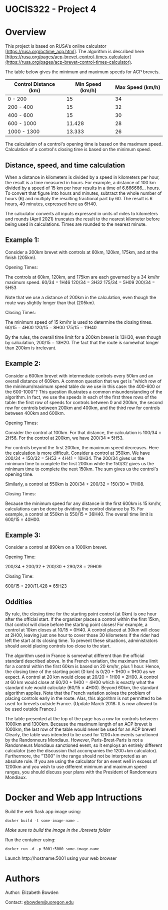 # UOCIS322 - Project 4 #

# Overview

This project is based on RUSA's online calculator [https://rusa.org/octime_acp.html]. The algorithm is described here [https://rusa.org/pages/acp-brevet-control-times-calculator](https://rusa.org/pages/acp-brevet-control-times-calculator). 

The table below gives the minimum and maximum speeds for ACP brevets.

| Control Distance (km) | Min Speed (km/h) | Max Speed (km/h) |
|-----------------------|------------------|------------------|
| 0 - 200               | 15               | 34               |
| 200 - 400             | 15               | 32               |
| 400 - 600             | 15               | 30               |
| 600 - 1000            | 11.428           | 28               |
| 1000 - 1300           | 13.333           | 26               |

The calculation of a control's opening time is based on the maximum speed. Calculation of a control's closing time is based on the minimum speed.

## Distance, speed, and time calculation

When a distance in kilometers is divided by a speed in kilometers per hour, the result is a time measured in hours. For example, a distance of 100 km divided by a speed of 15 km per hour results in a time of 6.666666... hours. To convert that figure into hours and minutes, subtract the whole number of hours (6) and multiply the resulting fractional part by 60. The result is 6 hours, 40 minutes, expressed here as 6H40.

The calculator converts all inputs expressed in units of miles to kilometers and rounds (April 2021) truncates the result to the nearest kilometer before being used in calculations. Times are rounded to the nearest minute.

## Example 1:
Consider a 200km brevet with controls at 60km, 120km, 175km, and at the finish (205km).

Opening Times:

The controls at 60km, 120km, and 175km are each governed by a 34 km/hr maximum speed. 
60/34 = 1H46 
120/34 = 3H32 
175/34 = 5H09 
200/34 = 5H53

Note that we use a distance of 200km in the calculation, even though the route was slightly longer than that (205km).

Closing Times:

The minimum speed of 15 km/hr is used to determine the closing times. 
60/15 = 4H00 
120/15 = 8H00 
175/15 = 11H40

By the rules, the overall time limit for a 200km brevet is 13H30, even though by calculation, 200/15 = 13H20. The fact that the route is somewhat longer than 200km is irrelevant.

## Example 2:
Consider a 600km brevet with intermediate controls every 50km and an overall distance of 609km. A common question that we get is "which row of the minimum/maximum speed table do we use in this case: the 400-600 or the 600-1000"? This question illustrates a common misunderstanding of the algorithm. In fact, we use the speeds in each of the first three rows of the table: the first row of speeds for controls between 0 and 200km, the second row for controls between 200km and 400km, and the third row for controls between 400km and 600km.

Opening Times:

Consider the control at 100km. For that distance, the calculation is 100/34 = 2H56. For the control at 200km, we have 200/34 = 5H53.

For controls beyond the first 200km, the maximum speed decreases. Here the calculation is more difficult. Consider a control at 350km. We have 200/34 + 150/32 = 5H53 + 4H41 = 10H34. The 200/34 gives us the minimum time to complete the first 200km while the 150/32 gives us the minimum time to complete the next 150km. The sum gives us the control's opening time.

Similarly, a control at 550km is 200/34 + 200/32 + 150/30 = 17H08.

Closing Times:

Because the minimum speed for any distance in the first 600km is 15 km/hr, calculations can be done by dividing the control distance by 15. For example, a control at 550km is 550/15 = 36H40. The overall time limit is 600/15 = 40H00.

## Example 3:
Consider a control at 890km on a 1000km brevet.

Opening Time:

200/34 + 200/32 + 200/30 + 290/28 = 29H09

Closing Time:

600/15 + 290/11.428 = 65H23

## Oddities
By rule, the closing time for the starting point control (at 0km) is one hour after the official start. If the organizer places a control within the first 15km, that control will close before the starting point closes! For example, a control at 10km closes at 10/15 = 0H40. A control placed at 30km will close at 2H00, leaving just one hour to cover those 30 kilometers if the rider had left the start at its closing time. To prevent these situations, administrators should avoid placing controls too close to the start.

The algorithm used in France is somewhat different than the official standard described above. In the French variation, the maximum time limit for a control within the first 60km is based on 20 km/hr, plus 1 hour. Hence, the closing time of the starting point (0 km) is 0/20 + 1H00 = 1H00 as we expect. A control at 20 km would close at 20/20 + 1H00 = 2H00. A control at 60 km would close at 60/20 + 1H00 = 4H00 which is exactly what the standard rule would calculate (60/15 = 4H00). Beyond 60km, the standard algorithm applies. Note that the French variation solves the problem of placing controls early in the route. Alas, this algorithm is not permitted to be used for brevets outside France. (Update March 2018: It is now allowed to be used outside France.)

The table presented at the top of the page has a row for controls between 1000km and 1300km. Because the maximum length of an ACP brevet is 1000km, the last row of the table would never be used for an ACP brevet! Clearly, the table was intended to be used for 1200+km events sanctioned by the Randonneurs Mondiaux. However, Paris-Brest-Paris is not a Randonneurs Mondiaux sanctioned event, so it employs an entirely different calculator (see the discussion that accompanies the 1200+km calculator). Furthermore, the "1300" in the range should not be interpreted as an absolute rule. If you are using the calculator for an event well in excess of 1200km and you wish to use different minimum and maximum speed ranges, you should discuss your plans with the President of Randonneurs Mondiaux.

# Docker and Web app Intructions

Build the web flask app image using:

```docker build -t some-image-name .```

*Make sure to build the image in the ./brevets folder*

Run the container using:

```docker run -d -p 5001:5000 some-image-name```

Launch http://hostname:5001 using your web browser

# Authors

Author: Elizabeth Bowden

Contact: ebowden@uoregon.edu

